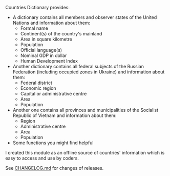 Countries Dictionary provides: 
- A dictionary contains all members and observer states of the United Nations and information about them:
    - Formal name
    - Continent(s) of the country's mainland
    - Area in square kilometre
    - Population
    - Official language(s)
    - Nominal GDP in dollar
    - Human Development Index
- Another dictionary contains all federal subjects of the Russian Federation (including occupied zones in Ukraine) and information about them:
    - Federal district
    - Economic region
    - Capital or administrative centre
    - Area
    - Population
- Another one contains all provinces and municipalities of the Socialist Republic of Vietnam and information about them:
    - Region
    - Administrative centre
    - Area
    - Population
 - Some functions you might find helpful

I created this module as an offline source of countries' information which is easy to access and use by coders.

See [CHANGELOG.md](https://github.com/ThienFakeVN/countries_dictionary/blob/main/CHANGELOG.md) for changes of releases.